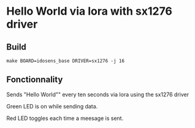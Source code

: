 # Hello World via lora with sx1276 driver

## Build

```
make BOARD=idosens_base DRIVER=sx1276 -j 16
```

## Fonctionnality

Sends "Hello World"" every ten seconds via lora using the sx1276 driver

Green LED is on while sending data.

Red LED toggles each time a meesage is sent.
